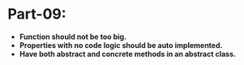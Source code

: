 # Part-09:

- **Function should not be too big.**
- **Properties with no code logic should be auto implemented.**
- **Have both abstract and concrete methods in an abstract class.**
